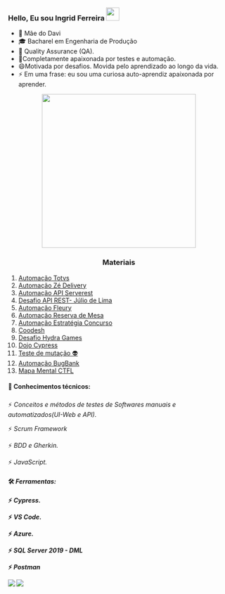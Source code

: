 ### Hello, Eu sou Ingrid Ferreira <img src="https://raw.githubusercontent.com/Qatata/Qatata/master/wave.gif" width="30px">

- 👨 Mãe do Davi
- 🎓 Bacharel em Engenharia de Produção 
- 🔭  Quality Assurance (QA).
- 🌱Completamente apaixonada por testes e automação.
- 😄Motivada por desafios. Movida pelo aprendizado ao longo da vida.
- ⚡ Em uma frase: eu sou uma curiosa auto-aprendiz apaixonada por aprender.
<p align="center">
  <img src="https://super.abril.com.br/wp-content/uploads/2016/09/super_imggato_digitando_0.gif" width="350">
</p>


<h3 align="center">Materiais</h3>

1. [Automação Totvs](https://github.com/Ingrid2110rj/DesafioTotvs)
1. [Automação Zé Delivery](https://github.com/Ingrid2110rj/DesafioZe)
1. [Automação API Serverest](https://github.com/Ingrid2110rj/Teste-API-Serverest)
1. [Desafio API REST- Júlio de Lima](https://github.com/Ingrid2110rj/DesafioAPI_Julio-de-Lima)
3. [Automação Fleury](https://github.com/Ingrid2110rj/qa_automation_web)
3. [Automação Reserva de Mesa](https://github.com/Ingrid2110rj/DesafioReservadeMesa)
5. [Automação Estratégia Concurso](https://github.com/Ingrid2110rj/desafioQAG5)
7. [Coodesh](https://github.com/Ingrid2110rj/challenge-coodesh)
8. [Desafio Hydra Games](https://github.com/Ingrid2110rj/HydraGames)
9. [Dojo Cypress](https://github.com/Ingrid2110rj/DOJO)
10. [Teste de mutação 👽](https://github.com/Ingrid2110rj/TestedeMutacao)
11. [Automação BugBank](https://github.com/Ingrid2110rj/BugBank)
12. [Mapa Mental CTFL](https://miro.com/app/board/uXjVO8KY7kY=/)





#### 📗 Conhecimentos técnicos:<h3>  
  ⚡   *Conceitos e métodos de testes de Softwares manuais e automatizados(UI-Web e API).*
  
  ⚡   *Scrum Framework*
  
  ⚡   *BDD e Gherkin.*
 
  ⚡   *JavaScript.*  

#### 🛠️ *Ferramentas: <h4>*
⚡ *Cypress.*
  
⚡ *VS Code.*
 
 ⚡ *Azure.*
  
⚡ *SQL Server 2019 - DML*
  
⚡ *Postman*
  



[<img src="https://img.shields.io/badge/medium-%2312100E.svg?&style=for-the-badge&logo=medium&logoColor=white" />](https://medium.com/@ingridferreira2110)  [<img src="https://img.shields.io/badge/linkedin-%230077B5.svg?&style=for-the-badge&logo=linkedin&logoColor=white" />](https://www.linkedin.com/in/ingrid-ferreira-286249177/)

